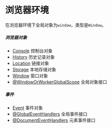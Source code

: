 # 浏览器环境

在浏览器环境下全局对象为`window`，类型是`Window`。

##### 浏览器对象

- [Console](Console.md) 控制台对象
- [History](History.md) 历史记录对象
- [Location](Location.md) 链接对象
- [Storage](Storage.md) 本地存储对象
- [Window](Window.md) 窗口对象
- [@WindowOrWorkerGlobalScope](WindowOrWorkerGlobalScope) 全局对象接口

##### 事件

- [Event](Event.md) 事件对象
- [@GlobalEventHandlers](GlobalEventHandlers) 全局事件接口
- [@DocumentEventHandlers](DocumentEventHandlers) 元素事件接口